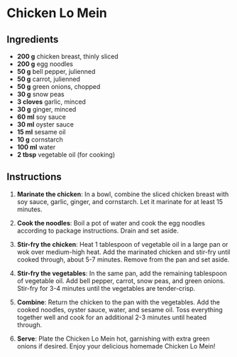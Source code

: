 # Chicken Lo Mein

## Ingredients
- **200 g** chicken breast, thinly sliced
- **200 g** egg noodles
- **50 g** bell pepper, julienned
- **50 g** carrot, julienned
- **50 g** green onions, chopped
- **30 g** snow peas
- **3 cloves** garlic, minced
- **30 g** ginger, minced
- **60 ml** soy sauce
- **30 ml** oyster sauce
- **15 ml** sesame oil
- **10 g** cornstarch
- **100 ml** water
- **2 tbsp** vegetable oil (for cooking)

## Instructions
1. **Marinate the chicken**: In a bowl, combine the sliced chicken breast with soy sauce, garlic, ginger, and cornstarch. Let it marinate for at least 15 minutes.

2. **Cook the noodles**: Boil a pot of water and cook the egg noodles according to package instructions. Drain and set aside.

3. **Stir-fry the chicken**: Heat 1 tablespoon of vegetable oil in a large pan or wok over medium-high heat. Add the marinated chicken and stir-fry until cooked through, about 5-7 minutes. Remove from the pan and set aside.

4. **Stir-fry the vegetables**: In the same pan, add the remaining tablespoon of vegetable oil. Add bell pepper, carrot, snow peas, and green onions. Stir-fry for 3-4 minutes until the vegetables are tender-crisp.

5. **Combine**: Return the chicken to the pan with the vegetables. Add the cooked noodles, oyster sauce, water, and sesame oil. Toss everything together well and cook for an additional 2-3 minutes until heated through.

6. **Serve**: Plate the Chicken Lo Mein hot, garnishing with extra green onions if desired. Enjoy your delicious homemade Chicken Lo Mein!